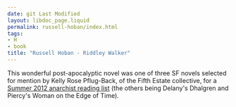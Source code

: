 ```yaml
---
date: git Last Modified
layout: libdoc_page.liquid
permalink: russell-hoban/index.html
tags:
- H
- book
title: "Russell Hoban - Riddley Walker"
---
```


This wonderful post-apocalyptic novel was one of three SF  novels selected for mention by Kelly Rose Pflug-Back, of the Fifth Estate collective, for a  <a href="http://www.fifthestate.org/archive/387-summer-2012/anarchist-reading-list-fifth-estate-staff/">Summer 2012 anarchist reading list</a>  (the others being Delany's Dhalgren and Piercy's Woman on the Edge of  Time).